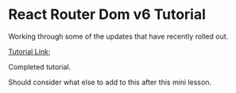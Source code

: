 # React Router Dom v6 Tutorial
Working through some of the updates that have recently rolled out.

[Tutorial Link](https://github.com/remix-run/react-router/blob/main/docs/getting-started/tutorial.md);

Completed tutorial.

Should consider what else to add to this after this mini lesson.